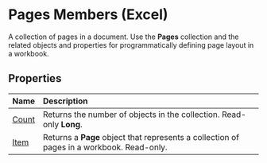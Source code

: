 
# Pages Members (Excel)
A collection of pages in a document. Use the  **Pages** collection and the related objects and properties for programmatically defining page layout in a workbook.

## Properties



|**Name**|**Description**|
|:-----|:-----|
| [Count](8057db6b-1f13-3950-5508-0bbcec892359.md)|Returns the number of objects in the collection. Read-only  **Long**.|
| [Item](d5e15285-cdf8-f7dd-8a10-e7b045f76b7f.md)|Returns a  **Page** object that represents a collection of pages in a workbook. Read-only.|
